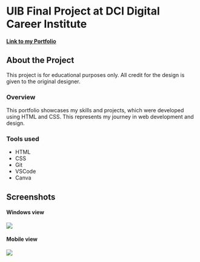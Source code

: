 # UIB Final Project at DCI Digital Career Institute

#### <a href="https://akiko-luka-portfolio.netlify.app/" target="_blank">Link to my Portfolio</a>

## About the Project
This project is for educational purposes only. All credit for the design is given to the original designer.

### Overview
This portfolio showcases my skills and projects, which were developed using HTML and CSS. This represents my journey in web development and design.

### Tools used
- HTML
- CSS
- Git
- VSCode
- Canva

## Screenshots

#### Windows view
![](assets/images/Screenshot-portfolio1.png)

#### Mobile view
![](assets/images/Screenshot-portfolio2.png)